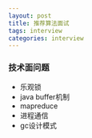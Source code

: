 ```yaml
---
layout: post
title: 推荐算法面试
tags: interview
categories: interview
---
```


### 技术面问题
- 乐观锁
- java buffer机制
- mapreduce
- 进程通信
- gc设计模式